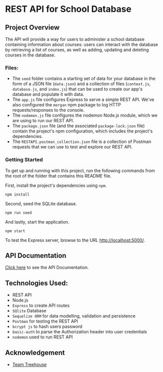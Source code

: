 
# REST API for School Database

## Project Overview
The API will provide a way for users to administer a school database containing information about courses: users can interact with the database by retrieving a list of courses, as well as adding, updating and deleting courses in the database.


### Files: 

* The `seed` folder contains a starting set of data for your database in the form of a JSON file (`data.json`) and a collection of files (`context.js`, `database.js`, and `index.js`) that can be used to create our app's database and populate it with data.
* The `app.js` file configures Express to serve a simple REST API. We've also configured the `morgan` npm package to log HTTP requests/responses to the console. 
* The `nodemon.js` file configures the nodemon Node.js module, which we are using to run our REST API.
* The `package.json` file (and the associated `package-lock.json` file) contain the project's npm configuration, which includes the project's dependencies.
* The `RESTAPI.postman_collection.json` file is a collection of Postman requests that we can use to test and explore our REST API.

### Getting Started

To get up and running with this project, run the following commands from the root of the folder that contains this README file.

First, install the project's dependencies using `npm`.

```
npm install

```

Second, seed the SQLite database.

```
npm run seed
```

And lastly, start the application.

```
npm start
```

To test the Express server, browse to the URL [http://localhost:5000/](http://localhost:5000/).

## API Documentation

[Click here](http://localhost:5000/) to see the API Documentation. 

## Technologies Used:
* REST API
* Node.js
* `Express` to create API routes
* `SQlite` Database
* `Sequelize ORM` for data modelling, validation and persistence
* `Postman` for testing the REST API
* `bcrypt js` to hash users password
* `basic-auth` to parse the Authorization header into user credentials
* `nodemon` used to run REST API

## Acknowledgement
* [Team Treehouse](https://teamtreehouse.com/)

